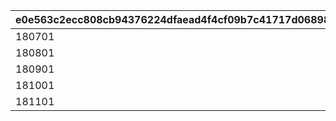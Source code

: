 |e0e563c2ecc808cb94376224dfaead4f4cf09b7c41717d068984a637ccda362b|3451c5856fc2658ae93936feda5ee19711b70135d0bfc4c4edd26206ba1db7fd|9a2f13dc1212b41f9f4022a64751a832e9569f5b5cf493274764c37343875061|82490f0388e4beed317d5a647b480484d963508d824aea48bc7c6af581c0be98|ba2560c51cd840a254dba0eb4a6e228ff4a22f30b0e9e276b896efb6b3e475ee|b2ffadb90bbabc66c83ecfb6e67e9ed2b0b7ed5c8f583ef4a5613a8ba5b31031|
| --- | --- | --- | --- | --- | --- |
|180701||vo_cmn_180811_mypage_004|vo_cmn_180711_mypage_001|||
|180801||vo_cmn_180811_mypage_004|vo_cmn_180811_mypage_001||vo_cmn_180811_mypage_007|
|180901||vo_cmn_180911_mypage_004|vo_cmn_180911_mypage_001|||
|181001||vo_cmn_181011_mypage_004|vo_cmn_181011_mypage_001|||
|181101||vo_cmn_181111_mypage_004|vo_cmn_181111_mypage_001|||